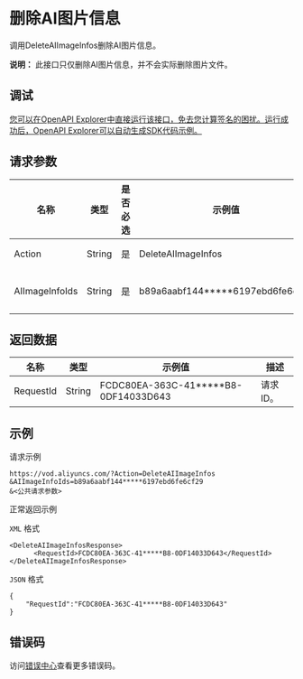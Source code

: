# 删除AI图片信息

调用DeleteAIImageInfos删除AI图片信息。

**说明：** 此接口只仅删除AI图片信息，并不会实际删除图片文件。

## 调试

[您可以在OpenAPI Explorer中直接运行该接口，免去您计算签名的困扰。运行成功后，OpenAPI Explorer可以自动生成SDK代码示例。](https://api.aliyun.com/#product=vod&api=DeleteAIImageInfos&type=RPC&version=2017-03-21)

## 请求参数

|名称|类型|是否必选|示例值|描述|
|--|--|----|---|--|
|Action|String|是|DeleteAIImageInfos|系统规定参数。取值：**DeleteAIImageInfos**。 |
|AIImageInfoIds|String|是|b89a6aabf144\*\*\*\*\*6197ebd6fe6cf29|AI图片文件ID。 多个ID使用英文逗号（,）分隔，最大支持10个ID。 |

## 返回数据

|名称|类型|示例值|描述|
|--|--|---|--|
|RequestId|String|FCDC80EA-363C-41\*\*\*\*\*B8-0DF14033D643|请求ID。 |

## 示例

请求示例

```
https://vod.aliyuncs.com/?Action=DeleteAIImageInfos
&AIImageInfoIds=b89a6aabf144*****6197ebd6fe6cf29
&<公共请求参数>
```

正常返回示例

`XML` 格式

```
<DeleteAIImageInfosResponse>
      <RequestId>FCDC80EA-363C-41*****B8-0DF14033D643</RequestId>
</DeleteAIImageInfosResponse>
```

`JSON` 格式

```
{
    "RequestId":"FCDC80EA-363C-41*****B8-0DF14033D643"
}
```

## 错误码

访问[错误中心](https://error-center.aliyun.com/status/product/vod)查看更多错误码。


